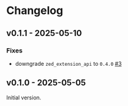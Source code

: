 # Changelog

## v0.1.1 - 2025-05-10

### Fixes

- downgrade `zed_extension_api` to `0.4.0` [#3](https://github.com/sectore/zed-just-ls/pull/3)

## v0.1.0 - 2025-05-05

Initial version.

